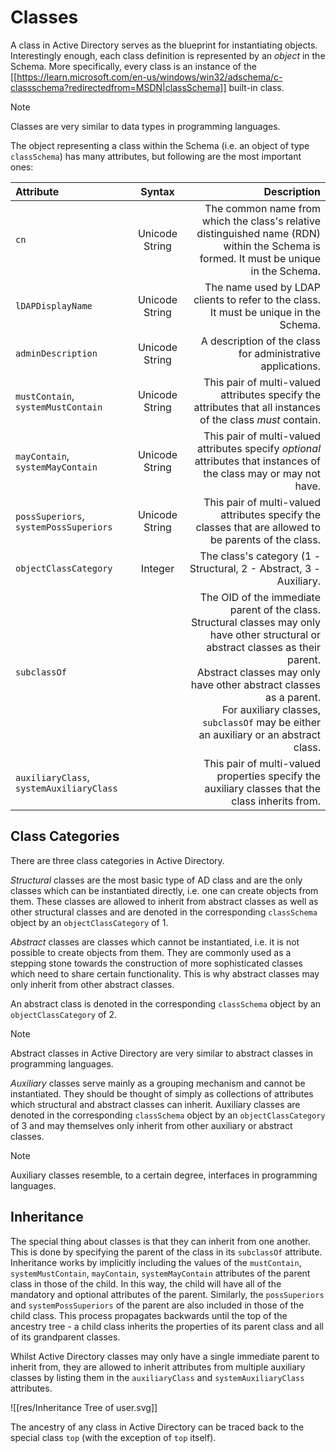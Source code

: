 # Classes

A class in Active Directory serves as the blueprint for instantiating objects. Interestingly enough, each class definition is represented by an *object* in the Schema. More specifically, every class is an instance of the [[https://learn.microsoft.com/en-us/windows/win32/adschema/c-classschema?redirectedfrom=MSDN|classSchema]] built-in class.

>[!NOTE]
>
>Classes are very similar to data types in programming languages.
>

The object representing a class within the Schema (i.e. an object of type `classSchema`) has many attributes, but following are the most important ones:

|Attribute|Syntax|Description|
|:--|:--:|--:|
|`cn`|Unicode String|The common name from which the class's relative distinguished name (RDN) within the Schema is formed. It must be unique in the Schema.|
|`lDAPDisplayName`|Unicode String|The name used by LDAP clients to refer to the class. It must be unique in the Schema.|
|`adminDescription`|Unicode String|A description of the class for administrative applications.|
|`mustContain`, `systemMustContain`|Unicode String|This pair of multi-valued attributes specify the attributes that all instances of the class *must* contain.|
|`mayContain`, `systemMayContain`|Unicode String|This pair of multi-valued attributes specify *optional* attributes that instances of the class may or may not have.|
|`possSuperiors`, `systemPossSuperiors`|Unicode String|This pair of multi-valued attributes specify the classes that are allowed to be parents of the class.|
|`objectClassCategory`|Integer|The class's category (1 - Structural, 2 - Abstract, 3 - Auxiliary.|
|`subclassOf`||The OID of the immediate parent of the class. <br/>Structural classes may only have other structural or abstract classes as their parent. <br/>Abstract classes may only have other abstract classes as a parent. <br/>For auxiliary classes, `subclassOf` may be either an auxiliary or an abstract class.|
|`auxiliaryClass`, `systemAuxiliaryClass`||This pair of multi-valued properties specify the auxiliary classes that the class inherits from.|

## Class Categories

There are three class categories in Active Directory.

*Structural* classes are the most basic type of AD class and are the only classes which can be instantiated directly, i.e. one can create objects from them. These classes are allowed to inherit from abstract classes as well as other structural classes and are denoted in the corresponding `classSchema` object by an `objectClassCategory` of 1.

*Abstract* classes are classes which cannot be instantiated, i.e. it is not possible to create objects from them. They are commonly used as a stepping stone towards the construction of more sophisticated classes which need to share certain functionality. This is why abstract classes may only inherit from other abstract classes.

An abstract class is denoted in the corresponding `classSchema` object by an `objectClassCategory` of 2.

>[!NOTE]
>
>Abstract classes in Active Directory are very similar to abstract classes in programming languages.
>

*Auxiliary* classes serve mainly as a grouping mechanism and cannot be instantiated. They should be thought of simply as collections of attributes which structural and abstract classes can inherit. Auxiliary classes are denoted in the corresponding `classSchema` object by an `objectClassCategory` of 3 and may themselves only inherit from other auxiliary or abstract classes.

>[!NOTE]
>
>Auxiliary classes resemble, to a certain degree, interfaces in programming languages.
>

## Inheritance
The special thing about classes is that they can inherit from one another. This is done by specifying the parent of the class in its `subclassOf` attribute. Inheritance works by implicitly including the values of the `mustContain`, `systemMustContain`, `mayContain`, `systemMayContain` attributes of the parent class in those of the child. In this way, the child will have all of the mandatory and optional attributes of the parent. Similarly, the `possSuperiors` and `systemPossSuperiors` of the parent are also included in those of the child class. This process propagates backwards until the top of the ancestry tree - a child class inherits the properties of its parent class and all of its grandparent classes. 

Whilst Active Directory classes may only have a single immediate parent to inherit from, they are allowed to inherit attributes from multiple auxiliary classes by listing them in the `auxiliaryClass` and `systemAuxiliaryClass` attributes.

![[res/Inheritance Tree of user.svg]]


The ancestry of any class in Active Directory can be traced back to the special class `top` (with the exception of `top` itself).

